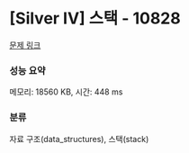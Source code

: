 # [Silver IV] 스택 - 10828 

[문제 링크](https://www.acmicpc.net/problem/10828) 

### 성능 요약

메모리: 18560 KB, 시간: 448 ms

### 분류

자료 구조(data_structures), 스택(stack)

